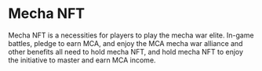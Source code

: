 # Mecha NFT

Mecha NFT is a necessities for players to play the mecha war elite. In-game battles, pledge to earn MCA, and enjoy the MCA mecha war alliance and other benefits all need to hold mecha NFT, and hold mecha NFT to enjoy the initiative to master and earn MCA income.
